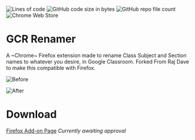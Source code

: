 ![Lines of code](https://img.shields.io/tokei/lines/github/RajDave69/GCR-Renamer)
![GitHub code size in bytes](https://img.shields.io/github/languages/code-size/RajDave69/GCR-Renamer)
![GitHub repo file count](https://img.shields.io/github/directory-file-count/RajDave69/GCR-Renamer)
![Chrome Web Store](https://img.shields.io/chrome-web-store/users/enmbjdakofcbdjbamdfffndnancpdboc)
# GCR Renamer

A ~Chrome~ Firefox extension made to rename Class Subject and Section names to whatever you desire, in Google Classroom. Forked From Raj Dave to make this compatible with Firefox.

![Before](https://gcr.rajtech.me/img/before.png)

![After](https://gcr.rajtech.me/img/after.png)

# Download

<a href="[url](https://addons.mozilla.org/en-US/firefox/addon/gcr-renamer/)">Firefox Add-on Page</a> <i>Currently awaiting approval</i>
